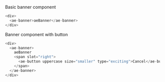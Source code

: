 Basic banner component
```js
<div>
  <ae-banner>aeBanner</ae-banner>
</div>
```

Banner component with button
```js
<div>
  <ae-banner>
    aeBanner
    <span slot="right">
      <ae-button uppercase size="smaller" type="exciting">Cancel</ae-button>
    </span>
  </ae-banner>
</div>
```

